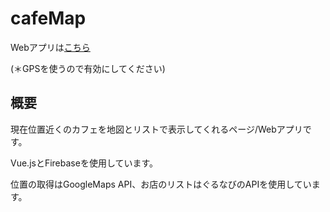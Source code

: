 # cafeMap

Webアプリは[こちら](https://cafemap-zawa.web.app)

(＊GPSを使うので有効にしてください)

## 概要
現在位置近くのカフェを地図とリストで表示してくれるページ/Webアプリです。

Vue.jsとFirebaseを使用しています。

位置の取得はGoogleMaps API、お店のリストはぐるなびのAPIを使用しています。
